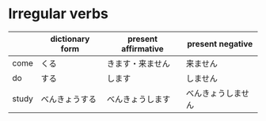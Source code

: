 # Irregular verbs

|       | dictionary form | present affirmative | present negative   |
| ----- | --------------- | ------------------- | ------------------ |
| come  | くる            | きます・来ません    | 来ません           |
| do    | する            | します              | しません           |
| study | べんきょうする  | べんきょうします    | べんきょうしません |
